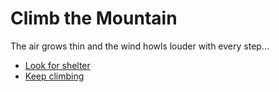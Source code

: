# Climb the Mountain

The air grows thin and the wind howls louder with every step...

- [Look for shelter](cave.md)
- [Keep climbing](summit.md)